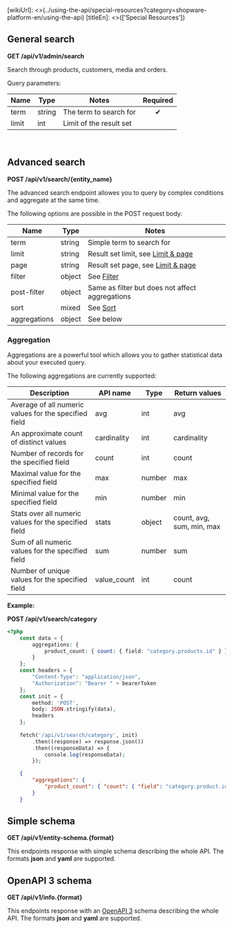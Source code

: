 [wikiUrl]: <>(../using-the-api/special-resources?category=shopware-platform-en/using-the-api)
[titleEn]: <>(['Special Resources'])
## General search

**GET /api/v1/admin/search**

Search through products, customers, media and orders.

Query parameters:

| Name  | Type   | Notes                   | Required |
| ----- | ------ | ----------------------- | :------: |
| term  | string | The term to search for  |    ✔     |
| limit | int    | Limit of the result set |          |

 

## Advanced search

**POST /api/v1/search/{entity\_name}**

The advanced search endpoint allowes you to query by complex conditions
and aggregate at the same time.

The following options are possible in the POST request
body:

| Name         | Type   | Notes                                                                                                                  |
| ------------ | ------ | ---------------------------------------------------------------------------------------------------------------------- |
| term         | string | Simple term to search for                                                                                              |
| limit        | string | Result set limit, see [Limit & page](./50-filter-search-limit.md#limit-and-page) |
| page         | string | Result set page, see [Limit & page](./50-filter-search-limit.md#limit-and-page)  |
| filter       | object | See [Filter](./50-filter-search-limit.mdi#filter)                                 |
| post-filter  | object | Same as filter but does not affect aggregations                                                                        |
| sort         | mixed  | See [Sort](./50-filter-search-limit.md#sort)                                     |
| aggregations | object | See below                                                                                                              |

### Aggregation

Aggregations are a powerful tool which allows you to gather statistical
data about your executed query.

The following aggregations are currently
supported:

| Description                                           | API name     | Type   | Return values             |
| ----------------------------------------------------- | ------------ | ------ | ------------------------- |
| Average of all numeric values for the specified field | avg          | int    | avg                       |
| An approximate count of distinct values               | cardinality  | int    | cardinality               |
| Number of records for the specified field             | count        | int    | count                     |
| Maximal value for the specified field                 | max          | number | max                       |
| Minimal value for the specified field                 | min          | number | min                       |
| Stats over all numeric values for the specified field | stats        | object | count, avg, sum, min, max |
| Sum of all numeric values for the specified field     | sum          | number | sum                       |
| Number of unique values for the specified field       | value\_count | int    | count                     |

**Example:**

**POST /api/v1/search/category**


```php
<?php
    const data = {
        aggregations: {
            product_count: { count: { field: "category.products.id" } }
        }
    };
    const headers = { 
        "Content-Type": "application/json",
        "Authorization": "Bearer " + bearerToken
    };
    const init = {
        method: 'POST',
        body: JSON.stringify(data),
        headers
    };
    
    fetch('/api/v1/search/category', init)
        .then((response) => response.json())
        .then((responseData) => {
            console.log(responseData);
        });
```

```json
    {
        "aggregations": {
            "product_count": { "count": { "field": "category.product.id" } }
        }
    }
```

## Simple schema

**GET /api/v1/entity-schema.{format}**

This endpoints response with simple schema describing the whole API. The
formats **json** and **yaml** are supported.

## OpenAPI 3 schema

**GET /api/v1/info.{format}**

This endpoints response with an
[OpenAPI 3](https://github.com/OAI/OpenAPI-Specification/blob/master/versions/3.0.1.md)
schema describing the whole API. The formats **json** and **yaml** are
supported.
